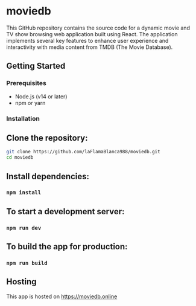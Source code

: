 # moviedb

This GitHub repository contains the source code for a dynamic movie and TV show browsing web application built using React. The application implements several key features to enhance user experience and interactivity with media content from TMDB (The Movie Database).

## Getting Started

### Prerequisites

- Node.js (v14 or later)
- npm or yarn

### Installation

## Clone the repository:

```bash
git clone https://github.com/laFlamaBlanca988/moviedb.git
cd moviedb
```

## Install dependencies:

### `npm install`

## To start a development server:

### `npm run dev`

## To build the app for production:

### `npm run build`

## Hosting

This app is hosted on https://moviedb.online
